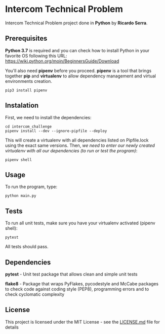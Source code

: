 # Intercom Technical Problem

Intercom Technical Problem project done in **Python** by **Ricardo Serra**.

## Prerequisites
**Python 3.7** is required and you can check how to install Python in your favorite OS following this URL:  https://wiki.python.org/moin/BeginnersGuide/Download

You'll also need **pipenv** before you proceed. **pipenv** is a tool that brings together **pip** and **virtualenv** to allow dependency management and virtual environments creation.
```
pip3 install pipenv
```
## Instalation
First, we need to install the dependencies:
```
cd intercom_challenge
pipenv install --dev --ignore-pipfile --deploy
```
This will create a virtualenv with all dependencies listed on Pipfile.lock using the exact same versions.
Then, *we need to enter our newly created virtualenv with all our dependencies (to run or test the program)*:
```
pipenv shell
```
## Usage
To run the program, type:
```
python main.py
```

## Tests
To run all unit tests, make sure you have your virtualenv activated (pipenv shell):
```
pytest
```
All tests should pass.

## Dependencies
**pytest** - Unit test package that allows clean and simple unit tests

**flake8** - Package that wraps PyFlakes, pycodestyle and McCabe packages to check code against coding style (PEP8), programming errors and to check cyclomatic complexity

## License
This project is licensed under the MIT License - see the [LICENSE.md](LICENSE.md) file for details

